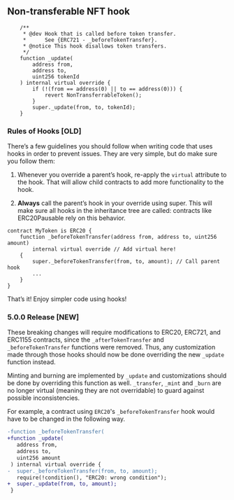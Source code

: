 ## Non-transferable NFT hook

```solidity
    /**
     * @dev Hook that is called before token transfer.
     *      See {ERC721 - _beforeTokenTransfer}.
     * @notice This hook disallows token transfers.
     */
    function _update(
        address from,
        address to,
        uint256 tokenId
    ) internal virtual override {
        if (!(from == address(0) || to == address(0))) {
            revert NonTransferrableToken();
        }
        super._update(from, to, tokenId);
    }
```

### Rules of Hooks [OLD]

There’s a few guidelines you should follow when writing code that uses hooks in order to prevent issues. They are very simple, but do make sure you follow them:

1. Whenever you override a parent’s hook, re-apply the `virtual` attribute to the hook. That will allow child contracts to add more functionality to the hook.

2. **Always** call the parent’s hook in your override using super. This will make sure all hooks in the inheritance tree are called: contracts like ERC20Pausable rely on this behavior.

```solidity
contract MyToken is ERC20 {
    function _beforeTokenTransfer(address from, address to, uint256 amount)
        internal virtual override // Add virtual here!
    {
        super._beforeTokenTransfer(from, to, amount); // Call parent hook
        ...
    }
}
```

That’s it! Enjoy simpler code using hooks!

### 5.0.0 Release [NEW]

These breaking changes will require modifications to ERC20, ERC721, and ERC1155 contracts, since the `_afterTokenTransfer` and `_beforeTokenTransfer` functions were removed. Thus, any customization made through those hooks should now be done overriding the new `_update` function instead.

Minting and burning are implemented by `_update` and customizations should be done by overriding this function as well. `_transfer`, `_mint` and `_burn` are no longer virtual (meaning they are not overridable) to guard against possible inconsistencies.

For example, a contract using `ERC20`'s `_beforeTokenTransfer` hook would have to be changed in the following way.

```diff
-function _beforeTokenTransfer(
+function _update(
   address from,
   address to,
   uint256 amount
 ) internal virtual override {
-  super._beforeTokenTransfer(from, to, amount);
   require(!condition(), "ERC20: wrong condition");
+  super._update(from, to, amount);
 }
```
